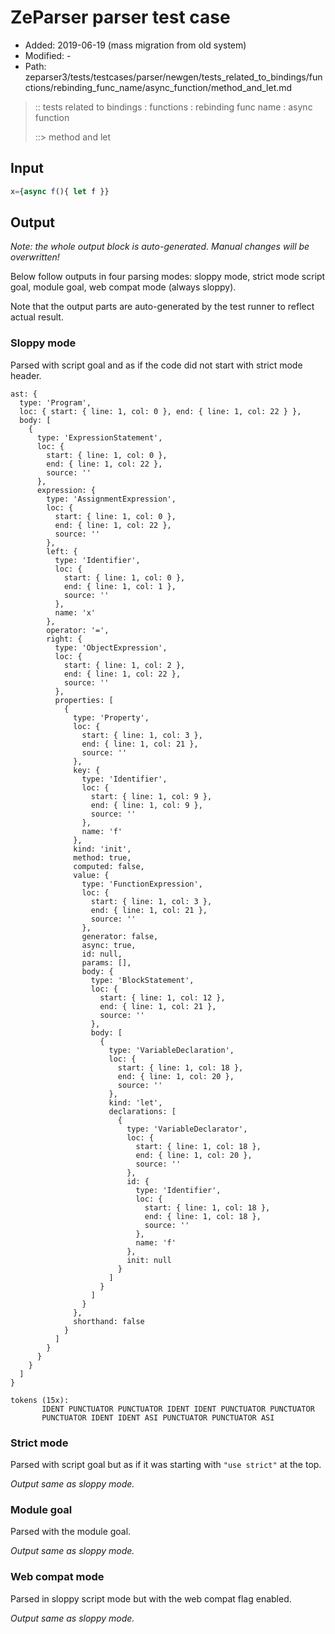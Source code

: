 # ZeParser parser test case

- Added: 2019-06-19 (mass migration from old system)
- Modified: -
- Path: zeparser3/tests/testcases/parser/newgen/tests_related_to_bindings/functions/rebinding_func_name/async_function/method_and_let.md

> :: tests related to bindings : functions : rebinding func name : async function
>
> ::> method and let

## Input

`````js
x={async f(){ let f }}
`````

## Output

_Note: the whole output block is auto-generated. Manual changes will be overwritten!_

Below follow outputs in four parsing modes: sloppy mode, strict mode script goal, module goal, web compat mode (always sloppy).

Note that the output parts are auto-generated by the test runner to reflect actual result.

### Sloppy mode

Parsed with script goal and as if the code did not start with strict mode header.

`````
ast: {
  type: 'Program',
  loc: { start: { line: 1, col: 0 }, end: { line: 1, col: 22 } },
  body: [
    {
      type: 'ExpressionStatement',
      loc: {
        start: { line: 1, col: 0 },
        end: { line: 1, col: 22 },
        source: ''
      },
      expression: {
        type: 'AssignmentExpression',
        loc: {
          start: { line: 1, col: 0 },
          end: { line: 1, col: 22 },
          source: ''
        },
        left: {
          type: 'Identifier',
          loc: {
            start: { line: 1, col: 0 },
            end: { line: 1, col: 1 },
            source: ''
          },
          name: 'x'
        },
        operator: '=',
        right: {
          type: 'ObjectExpression',
          loc: {
            start: { line: 1, col: 2 },
            end: { line: 1, col: 22 },
            source: ''
          },
          properties: [
            {
              type: 'Property',
              loc: {
                start: { line: 1, col: 3 },
                end: { line: 1, col: 21 },
                source: ''
              },
              key: {
                type: 'Identifier',
                loc: {
                  start: { line: 1, col: 9 },
                  end: { line: 1, col: 9 },
                  source: ''
                },
                name: 'f'
              },
              kind: 'init',
              method: true,
              computed: false,
              value: {
                type: 'FunctionExpression',
                loc: {
                  start: { line: 1, col: 3 },
                  end: { line: 1, col: 21 },
                  source: ''
                },
                generator: false,
                async: true,
                id: null,
                params: [],
                body: {
                  type: 'BlockStatement',
                  loc: {
                    start: { line: 1, col: 12 },
                    end: { line: 1, col: 21 },
                    source: ''
                  },
                  body: [
                    {
                      type: 'VariableDeclaration',
                      loc: {
                        start: { line: 1, col: 18 },
                        end: { line: 1, col: 20 },
                        source: ''
                      },
                      kind: 'let',
                      declarations: [
                        {
                          type: 'VariableDeclarator',
                          loc: {
                            start: { line: 1, col: 18 },
                            end: { line: 1, col: 20 },
                            source: ''
                          },
                          id: {
                            type: 'Identifier',
                            loc: {
                              start: { line: 1, col: 18 },
                              end: { line: 1, col: 18 },
                              source: ''
                            },
                            name: 'f'
                          },
                          init: null
                        }
                      ]
                    }
                  ]
                }
              },
              shorthand: false
            }
          ]
        }
      }
    }
  ]
}

tokens (15x):
       IDENT PUNCTUATOR PUNCTUATOR IDENT IDENT PUNCTUATOR PUNCTUATOR
       PUNCTUATOR IDENT IDENT ASI PUNCTUATOR PUNCTUATOR ASI
`````

### Strict mode

Parsed with script goal but as if it was starting with `"use strict"` at the top.

_Output same as sloppy mode._

### Module goal

Parsed with the module goal.

_Output same as sloppy mode._

### Web compat mode

Parsed in sloppy script mode but with the web compat flag enabled.

_Output same as sloppy mode._
